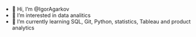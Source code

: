 - 👋 Hi, I’m @IgorAgarkov
- 👀 I’m interested in data analitics
- 🌱 I’m currently learning SQL, Git, Python, statistics, Tableau and product analytics

<!---
IgorAgarkov/IgorAgarkov is a ✨ special ✨ repository because its `README.md` (this file) appears on your GitHub profile.
You can click the Preview link to take a look at your changes.
--->
